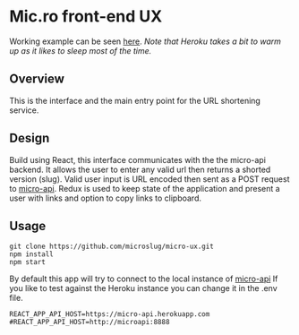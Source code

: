 # Mic.ro front-end UX

Working example can be seen
[here](https://micro-ux.herokuapp.com/).
*Note that Heroku takes a bit to warm up as it likes to sleep most of the time.*

## Overview

This is the interface and the main entry point for the URL shortening service.

## Design

Build using React, this interface communicates with the the micro-api backend.
It allows the user to enter any valid url then returns a shorted version (slug).
Valid user input is URL encoded then sent as a POST request to [micro-api](https://github.com/microslug/micro-api).
Redux is used to keep state of the application and present a user with links
and option to copy links to clipboard.

## Usage

```
git clone https://github.com/microslug/micro-ux.git
npm install
npm start
```

By default this app will try to connect to the local instance of [micro-api](https://github.com/microslug/micro-api)
If you like to test against the Heroku instance you can change it in the .env file.
```
REACT_APP_API_HOST=https://micro-api.herokuapp.com
#REACT_APP_API_HOST=http://microapi:8888
```

